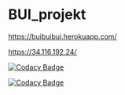 # BUI_projekt

 https://buibuibui.herokuapp.com/

https://34.116.192.24/



[![Codacy Badge](https://app.codacy.com/project/badge/Grade/9dfc1296eef1408697b8fd191945de02)](https://www.codacy.com?utm_source=github.com&amp;utm_medium=referral&amp;utm_content=mrudawski/BUI_projekt&amp;utm_campaign=Badge_Grade)

[![Codacy Badge](https://app.codacy.com/project/badge/Coverage/9dfc1296eef1408697b8fd191945de02)](https://www.codacy.com?utm_source=github.com&utm_medium=referral&utm_content=mrudawski/BUI_projekt&utm_campaign=Badge_Coverage)

